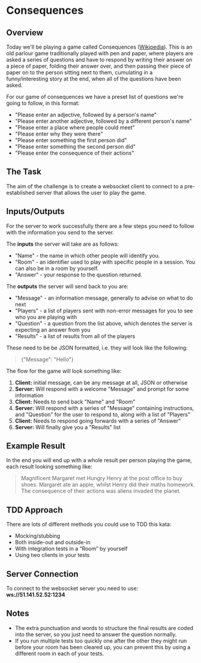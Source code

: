 # Consequences
## Overview
Today we'll be playing a game called Consequences ([Wikipedia](https://en.wikipedia.org/wiki/Consequences_(game))). This is an old parlour game traditionally played with pen and paper, where players are asked a series of questions and have to respond by writing their answer on a piece of paper, folding their answer over, and then passing their piece of paper on to the person sitting next to them, cumulating in a funny/interesting story at the end, when all of the questions have been asked.

For our game of consequences we have a preset list of questions we're going to follow, in this format:
- "Please enter an adjective, followed by a person's name"
- "Please enter another adjective, followed by a different person's name"
- "Please enter a place where people could meet"
- "Please enter why they were there"
- "Please enter something the first person did"
- "Please enter something the second person did"
- "Please enter the consequence of their actions"

## The Task
The aim of the challenge is to create a websocket client to connect to a pre-established server that allows the user to play the game.

## Inputs/Outputs
For the server to work successfully there are a few steps you need to follow with the information you send to the server.

The **inputs** the server will take are as follows:
- "Name" - the name in which other people will identify you.
- "Room" - an identifier used to play with specific people in a session. You can also be in a room by yourself.
- "Answer" - your response to the question returned.

The **outputs** the server will send back to you are:
- "Message" - an information message, generally to advise on what to do next
- "Players" - a list of players sent with non-error messages for you to see who you are playing with
- "Question" - a question from the list above, which denotes the server is expecting an answer from you
- "Results" - a list of results from all of the players

These need to be be JSON formatted, i.e. they will look like the following:
> {"Message": "Hello"}

The flow for the game will look something like:
1. **Client:** initial message, can be any message at all, JSON or otherwise
2. **Server:** Will respond with a welcome "Message" and prompt for some information
3. **Client:** Needs to send back "Name" and "Room"
4. **Server:** Will respond with a series of "Message" containing instructions, and "Question" for the user to respond to, along with a list of "Players"
5. **Client:** Needs to respond going forwards with a series of "Answer"
6. **Server:** Will finally give you a "Results" list

## Example Result
In the end you will end up with a whole result per person playing the game, each result looking something like:
> Magnificent Margaret met Hungry Henry at the post office to buy shoes.
Margaret ate an apple, whilst Henry did their maths homework.
The consequence of their actions was aliens invaded the planet.

## TDD Approach
There are lots of different methods you could use to TDD this kata:
- Mocking/stubbing
- Both inside-out and outside-in
- With integration tests in a “Room” by yourself
- Using two clients in your tests

## Server Connection
To connect to the websocket server you need to use: **ws://51.141.52.52:1234**

## Notes
- The extra punctuation and words to structure the final results are coded into the server, so you just need to answer the question normally.
- If you run multiple tests too quickly one after the other they might run before your room has been cleared up, you can prevent this by using a different room in each of your tests.
